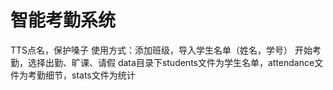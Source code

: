 # 智能考勤系统
TTS点名，保护嗓子
使用方式：添加班级，导入学生名单（姓名，学号）
                     开始考勤，选择出勤、旷课、请假
                     data目录下students文件为学生名单，attendance文件为考勤细节，stats文件为统计
